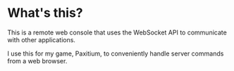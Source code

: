 # What's this?
This is a remote web console that uses the WebSocket API to communicate with other applications.

I use this for my game, Paxitium, to conveniently handle server commands from a web browser.